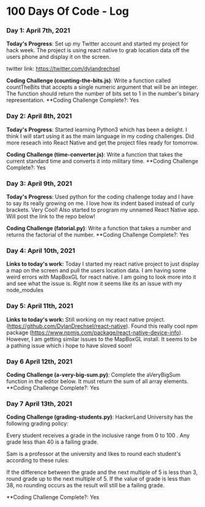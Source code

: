 # 100 Days Of Code - Log

### Day 1: April 7th, 2021 

**Today's Progress**: Set up my Twitter account and started my project for hack week. The project is using react native to grab location data off the users phone and display it on the screen.

twitter link: https://twitter.com/dylandrechsel

**Coding Challenge (counting-the-bits.js)**: Write a function called countTheBits that accepts a single numeric argument that will be an integer. The function should return the number of bits set to 1 in the number's binary representation.
**Coding Challenge Complete?: Yes

### Day 2: April 8th, 2021 

**Today's Progress**: Started learning Python3 which has been a delight. I think I will start using it as the main language in my coding challenges. Did more reseach into React Native and get the project files ready for tomorrow.

**Coding Challenge (time-converter.js)**: Write a function that takes the current standard time and converts it into military time.
**Coding Challenge Complete?: Yes

### Day 3: April 9th, 2021 

**Today's Progress**: Used python for the coding challenge today and I have to say its really growing on me. I love how its indent based instead of curly brackets. Very Cool! Also started to program my unnamed React Native app. Will post the link to the repo below!

**Coding Challenge (fatorial.py)**: Write a function that takes a number and returns the factorial of the number.
**Coding Challenge Complete?: Yes

### Day 4: April 10th, 2021 
**Links to today's work:** Today I started my react native project to just display a map on the screen and pull the users location data. I am having some weird errors with MapBoxGL for react native. I am going to look more into it and see what the issue is. Right now it seems like its an issue with my node_modules

### Day 5: April 11th, 2021 
**Links to today's work:** Still working on my react native project. (https://github.com/DylanDrechsel/react-native). Found this really cool npm package (https://www.npmjs.com/package/react-native-device-info). However, I am getting similar issues to the MapBoxGL install. It seems to be a pathing issue which i hope to have sloved soon!

### Day 6 April 12th, 2021 
**Coding Challenge (a-very-big-sum.py)**: Complete the aVeryBigSum function in the editor below. It must return the sum of all array elements.
**Coding Challenge Complete?: Yes

### Day 7 April 13th, 2021 
**Coding Challenge (grading-students.py)**: HackerLand University has the following grading policy:

Every student receives a grade in the inclusive range from 0 to 100 .
Any grade less than 40 is a failing grade.

Sam is a professor at the university and likes to round each student's  according to these rules:

If the difference between the grade and the next multiple of 5 is less than 3, round grade up to the next multiple of 5.
If the value of grade is less than 38, no rounding occurs as the result will still be a failing grade.

**Coding Challenge Complete?: Yes





